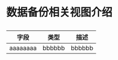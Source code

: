 # 数据备份相关视图介绍


## 

|  字段 | 类型  |  描述 |
|------|-------|-------|
| aaaaaaaa  |  bbbbbb |   bbbbbb|

### 